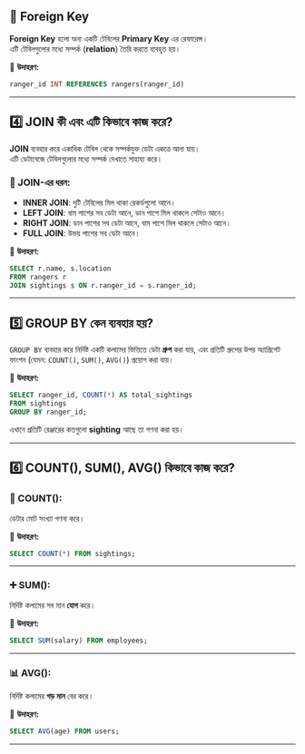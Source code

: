 
## 🔗 Foreign Key

**Foreign Key** হলো অন্য একটি টেবিলের **Primary Key** এর রেফারেন্স।  
এটি টেবিলগুলোর মধ্যে সম্পর্ক (**relation**) তৈরি করতে ব্যবহৃত হয়।

📌 **উদাহরণ:**

```sql
ranger_id INT REFERENCES rangers(ranger_id)
```

---

## 4️⃣ JOIN কী এবং এটি কিভাবে কাজ করে?

**JOIN** ব্যবহার করে একাধিক টেবিল থেকে সম্পর্কযুক্ত ডেটা একত্রে আনা যায়।  
এটি ডেটাবেজে টেবিলগুলোর মধ্যে সম্পর্ক দেখাতে সাহায্য করে।

### 🔸 JOIN-এর ধরন:

- **INNER JOIN**: দুটি টেবিলের মিল থাকা রেকর্ডগুলো আনে।
- **LEFT JOIN**: বাম পাশের সব ডেটা আনে, ডান পাশে মিল থাকলে সেটাও আনে।
- **RIGHT JOIN**: ডান পাশের সব ডেটা আনে, বাম পাশে মিল থাকলে সেটাও আনে।
- **FULL JOIN**: উভয় পাশের সব ডেটা আনে।

📌 **উদাহরণ:**

```sql
SELECT r.name, s.location
FROM rangers r
JOIN sightings s ON r.ranger_id = s.ranger_id;
```

---

## 5️⃣ GROUP BY কেন ব্যবহার হয়?

`GROUP BY` ব্যবহার করে নির্দিষ্ট একটি কলামের ভিত্তিতে ডেটা **গ্রুপ** করা যায়, এবং প্রতিটি গ্রুপের উপর অ্যাগ্রিগেট ফাংশন (যেমন: `COUNT()`, `SUM()`, `AVG()`) প্রয়োগ করা যায়।

📌 **উদাহরণ:**

```sql
SELECT ranger_id, COUNT(*) AS total_sightings
FROM sightings
GROUP BY ranger_id;
```

এখানে প্রতিটি রেঞ্জারের কতগুলো **sighting** আছে তা গণনা করা হয়।

---

## 6️⃣ COUNT(), SUM(), AVG() কিভাবে কাজ করে?

### 🔢 COUNT():
ডেটার মোট সংখ্যা গণনা করে।

📌 **উদাহরণ:**

```sql
SELECT COUNT(*) FROM sightings;
```

---

### ➕ SUM():
নির্দিষ্ট কলামের সব মান **যোগ** করে।

📌 **উদাহরণ:**

```sql
SELECT SUM(salary) FROM employees;
```

---

### 📊 AVG():
নির্দিষ্ট কলামের **গড় মান** বের করে।

📌 **উদাহরণ:**

```sql
SELECT AVG(age) FROM users;
```

---
